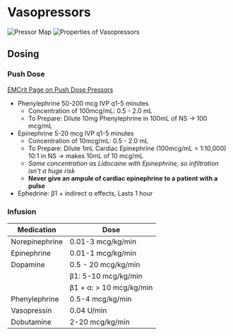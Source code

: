 # Vasopressors


![Pressor Map](/img/pressor_map.webp)
![Properties of Vasopressors](/img/vasopressor_properties.webp)


## Dosing

### Push Dose

[EMCrit Page on Push Dose Pressors](https://emcrit.org/emcrit/bolus-dose-pressors/)

- Phenylephrine 50-200 mcg IVP q1-5 minutes
	- Concentration of 100mcg/mL: 0.5 - 2.0 mL
	- To Prepare: Dilute 10mg Phenylephrine in 100mL of NS -> 100 mcg/mL
- Epinephrine 5-20 mcg IVP q1-5 minutes
	- Concentration of 10mcg/mL: 0.5 - 2.0 mL
	- To Prepare: Dilute 1mL Cardiac Epinephrine (100mcg/mL = 1:10,000) 10:1 in NS -> makes 10mL of 10 mcg/mL
	- *Same concentration as Lidocaine with Epinephrine, so infiltration isn't a huge risk*
	- **Never give an ampule of cardiac epinephrine to a patient with a pulse**
- Ephedrine: β1 + indirect α effects, Lasts 1 hour

### Infusion

| Medication     	| Dose                    	|
|----------------	|-------------------------	|
| Norepinephrine 	| 0.01-3 mcg/kg/min       	|
| Epinephrine    	| 0.01-1 mcg/kg/min       	|
| Dopamine       	| 0.5 - 20 mcg/kg/min     	|
|                	| β1: 5-10 mcg/kg/min     	|
|                	| β1 + α: > 10 mcg/kg/min 	|
| Phenylephrine  	| 0.5-4 mcg/kg/min        	|
| Vasopressin    	| 0.04 U/min              	|
| Dobutamine     	| 2-20 mcg/kg/min         	|